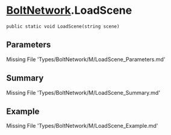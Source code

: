 # [BoltNetwork](Types/BoltNetwork.md).LoadScene
`public static void LoadScene(string scene)`
## Parameters
Missing File 'Types/BoltNetwork/M/LoadScene_Parameters.md'
## Summary
Missing File 'Types/BoltNetwork/M/LoadScene_Summary.md'
## Example
Missing File 'Types/BoltNetwork/M/LoadScene_Example.md'
